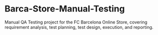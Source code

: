 # Barca-Store-Manual-Testing
Manual QA Testing project for the FC Barcelona Online Store, covering requirement analysis, test planning, test design, execution, and reporting.
